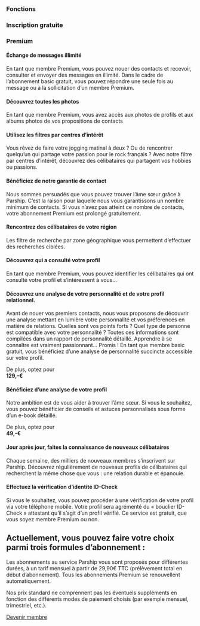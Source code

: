 ### Fonctions

### Inscription gratuite

### Premium

#### Échange de messages illimité

En tant que membre Premium, vous pouvez nouer des contacts et recevoir, consulter et envoyer des messages en illimité. Dans le cadre de l’abonnement basic gratuit, vous pouvez répondre une seule fois au message ou à la sollicitation d’un membre Premium.

#### Découvrez toutes les photos

En tant que membre Premium, vous avez accès aux photos de profils et aux albums photos de vos propositions de contacts

#### Utilisez les filtres par centres d’intérêt

Vous rêvez de faire votre jogging matinal à deux ? Ou de rencontrer quelqu’un qui partage votre passion pour le rock français ? Avec notre filtre par centres d’intérêt, découvrez des célibataires qui partagent vos hobbies ou passions.

#### Bénéficiez de notre garantie de contact

Nous sommes persuadés que vous pouvez trouver l’âme sœur grâce à Parship. C’est la raison pour laquelle nous vous garantissons un nombre minimum de contacts. Si vous n’avez pas atteint ce nombre de contacts, votre abonnement Premium est prolongé gratuitement.

#### Rencontrez des célibataires de votre région

Les filtre de recherche par zone géographique vous permettent d’effectuer des recherches ciblées.

#### Découvrez qui a consulté votre profil

En tant que membre Premium, vous pouvez identifier les célibataires qui ont consulté votre profil et s’intéressent à vous…

#### Découvrez une analyse de votre personnalité et de votre profil relationnel.

Avant de nouer vos premiers contacts, nous vous proposons de découvrir une analyse mettant en lumière votre personnalité et vos préférences en matière de relations. Quelles sont vos points forts ? Quel type de personne est compatible avec votre personnalité ? Toutes ces informations sont compilées dans un rapport de personnalité détaillé. Apprendre à se connaître est vraiment passionnant… Promis ! En tant que membre basic gratuit, vous bénéficiez d’une analyse de personnalité succincte accessible sur votre profil.

De plus, optez pour  
**129,-€**

#### Bénéficiez d’une analyse de votre profil

Notre ambition est de vous aider à trouver l’âme sœur. Si vous le souhaitez, vous pouvez bénéficier de conseils et astuces personnalisés sous forme d’un e-book détaillé.

De plus, optez pour  
**49,-€**

#### Jour après jour, faites la connaissance de nouveaux célibataires

Chaque semaine, des milliers de nouveaux membres s’inscrivent sur Parship. Découvrez régulièrement de nouveaux profils de célibataires qui recherchent la même chose que vous : une relation durable et épanouie.

#### Effectuez la vérification d’identité ID-Check

Si vous le souhaitez, vous pouvez procéder à une vérification de votre profil via votre téléphone mobile. Votre profil sera agrémenté du « bouclier ID-Check » attestant qu’il s’agit d’un profil vérifié. Ce service est gratuit, que vous soyez membre Premium ou non.

Actuellement, vous pouvez faire votre choix parmi trois formules d’abonnement :
-------------------------------------------------------------------------------

Les abonnements au service Parship vous sont proposés pour différentes durées, à un tarif mensuel à partir de 29,90€ TTC (prélèvement total en début d’abonnement). Tous les abonnements Premium se renouvellent automatiquement.

Nos prix standard ne comprennent pas les éventuels suppléments en fonction des différents modes de paiement choisis (par exemple mensuel, trimestriel, etc.).

[Devenir membre](https://www.parship.fr/profile/registration)